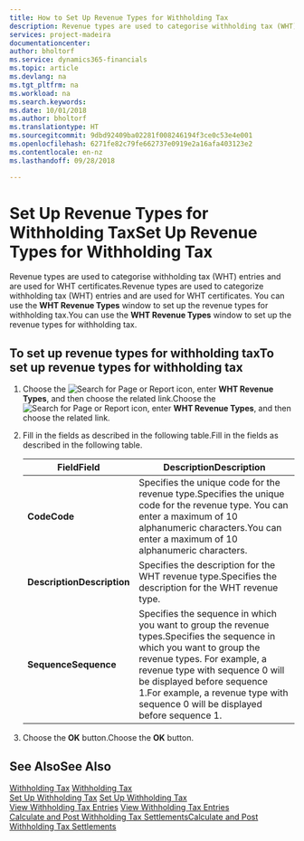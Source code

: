 ```yaml
---
title: How to Set Up Revenue Types for Withholding Tax
description: Revenue types are used to categorise withholding tax (WHT) entries and are used for WHT certificates.
services: project-madeira
documentationcenter: 
author: bholtorf
ms.service: dynamics365-financials
ms.topic: article
ms.devlang: na
ms.tgt_pltfrm: na
ms.workload: na
ms.search.keywords: 
ms.date: 10/01/2018
ms.author: bholtorf
ms.translationtype: HT
ms.sourcegitcommit: 9dbd92409ba02281f008246194f3ce0c53e4e001
ms.openlocfilehash: 6271fe82c79fe662737e0919e2a16afa403123e2
ms.contentlocale: en-nz
ms.lasthandoff: 09/28/2018

---
```

# <a name="set-up-revenue-types-for-withholding-tax"></a><span data-ttu-id="8c6b8-103">Set Up Revenue Types for Withholding Tax</span><span class="sxs-lookup"><span data-stu-id="8c6b8-103">Set Up Revenue Types for Withholding Tax</span></span>
<span data-ttu-id="8c6b8-104">Revenue types are used to categorise withholding tax (WHT) entries and are used for WHT certificates.</span><span class="sxs-lookup"><span data-stu-id="8c6b8-104">Revenue types are used to categorize withholding tax (WHT) entries and are used for WHT certificates.</span></span> <span data-ttu-id="8c6b8-105">You can use the **WHT Revenue Types** window to set up the revenue types for withholding tax.</span><span class="sxs-lookup"><span data-stu-id="8c6b8-105">You can use the **WHT Revenue Types** window to set up the revenue types for withholding tax.</span></span>  

## <a name="to-set-up-revenue-types-for-withholding-tax"></a><span data-ttu-id="8c6b8-106">To set up revenue types for withholding tax</span><span class="sxs-lookup"><span data-stu-id="8c6b8-106">To set up revenue types for withholding tax</span></span>  
1. <span data-ttu-id="8c6b8-107">Choose the ![Search for Page or Report](../../media/ui-search/search_small.png "Search for Page or Report icon") icon, enter **WHT Revenue Types**, and then choose the related link.</span><span class="sxs-lookup"><span data-stu-id="8c6b8-107">Choose the ![Search for Page or Report](../../media/ui-search/search_small.png "Search for Page or Report icon") icon, enter **WHT Revenue Types**, and then choose the related link.</span></span>  
2. <span data-ttu-id="8c6b8-108">Fill in the fields as described in the following table.</span><span class="sxs-lookup"><span data-stu-id="8c6b8-108">Fill in the fields as described in the following table.</span></span>  

    |<span data-ttu-id="8c6b8-109">Field</span><span class="sxs-lookup"><span data-stu-id="8c6b8-109">Field</span></span>|<span data-ttu-id="8c6b8-110">Description</span><span class="sxs-lookup"><span data-stu-id="8c6b8-110">Description</span></span>|  
    |---------------------------------|---------------------------------------|  
    |<span data-ttu-id="8c6b8-111">**Code**</span><span class="sxs-lookup"><span data-stu-id="8c6b8-111">**Code**</span></span>|<span data-ttu-id="8c6b8-112">Specifies the unique code for the revenue type.</span><span class="sxs-lookup"><span data-stu-id="8c6b8-112">Specifies the unique code for the revenue type.</span></span> <span data-ttu-id="8c6b8-113">You can enter a maximum of 10 alphanumeric characters.</span><span class="sxs-lookup"><span data-stu-id="8c6b8-113">You can enter a maximum of 10 alphanumeric characters.</span></span>|  
    |<span data-ttu-id="8c6b8-114">**Description**</span><span class="sxs-lookup"><span data-stu-id="8c6b8-114">**Description**</span></span>|<span data-ttu-id="8c6b8-115">Specifies the description for the WHT revenue type.</span><span class="sxs-lookup"><span data-stu-id="8c6b8-115">Specifies the description for the WHT revenue type.</span></span>|  
    |<span data-ttu-id="8c6b8-116">**Sequence**</span><span class="sxs-lookup"><span data-stu-id="8c6b8-116">**Sequence**</span></span>|<span data-ttu-id="8c6b8-117">Specifies the sequence in which you want to group the revenue types.</span><span class="sxs-lookup"><span data-stu-id="8c6b8-117">Specifies the sequence in which you want to group the revenue types.</span></span> <span data-ttu-id="8c6b8-118">For example, a revenue type with sequence 0 will be displayed before sequence 1.</span><span class="sxs-lookup"><span data-stu-id="8c6b8-118">For example, a revenue type with sequence 0 will be displayed before sequence 1.</span></span>|  

3. <span data-ttu-id="8c6b8-119">Choose the **OK** button.</span><span class="sxs-lookup"><span data-stu-id="8c6b8-119">Choose the **OK** button.</span></span>  

## <a name="see-also"></a><span data-ttu-id="8c6b8-120">See Also</span><span class="sxs-lookup"><span data-stu-id="8c6b8-120">See Also</span></span>  
<span data-ttu-id="8c6b8-121">[Withholding Tax](withholding-tax.md) </span><span class="sxs-lookup"><span data-stu-id="8c6b8-121">[Withholding Tax](withholding-tax.md) </span></span>  
<span data-ttu-id="8c6b8-122">[Set Up Withholding Tax](how-to-set-up-withholding-tax.md) </span><span class="sxs-lookup"><span data-stu-id="8c6b8-122">[Set Up Withholding Tax](how-to-set-up-withholding-tax.md) </span></span>  
<span data-ttu-id="8c6b8-123">[View Withholding Tax Entries](how-to-view-withholding-tax-entries.md) </span><span class="sxs-lookup"><span data-stu-id="8c6b8-123">[View Withholding Tax Entries](how-to-view-withholding-tax-entries.md) </span></span>  
[<span data-ttu-id="8c6b8-124">Calculate and Post Withholding Tax Settlements</span><span class="sxs-lookup"><span data-stu-id="8c6b8-124">Calculate and Post Withholding Tax Settlements</span></span>](how-to-calculate-and-post-withholding-tax-settlements.md)

